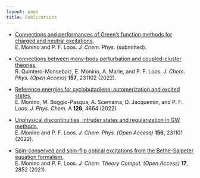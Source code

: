 ```yaml
---
layout: page
title: Publications
---
```


- [Connections and performances of Green’s function methods for charged and neutral excitations](https://arxiv.org/pdf/2305.16959.pdf),\
  E. Monino and P. F. Loos. *J. Chem. Phys.* (submitted).

- [Connections between many-body perturbation and coupled-cluster theories](https://doi.org/10.1063/5.0130837),\
  R. Quintero-Monsebaiz, E. Monino, A. Marie, and P. F. Loos. *J. Chem. Phys. (Open Access)* **157**, 231102 (2022).
  
- [Reference energies for cyclobutadiene: automerization and excited states](https://doi.org/10.1021/acs.jpca.2c02480),\
   E. Monino, M. Boggio-Pasqua, A. Scemama, D. Jacquemin, and P. F. Loos. *J. Phys. Chem.* A **126**, 4664 (2022).
  
- [Unphysical discontinuities, intruder states and regularization in GW methods](https://doi.org/10.1063/5.0089317),\
   E. Monino and P. F. Loos. *J. Chem. Phys. (Open Access)* **156**, 231101 (2022).
  
- [Spin-conserved and spin-flip optical excitations from the Bethe-Salpeter equation formalism](https://doi.org/10.1021/acs.jctc.1c00074),\
   E. Monino and P. F. Loos. *J. Chem. Theory Comput. (Open Access)* **17**, 2852 (2021).
